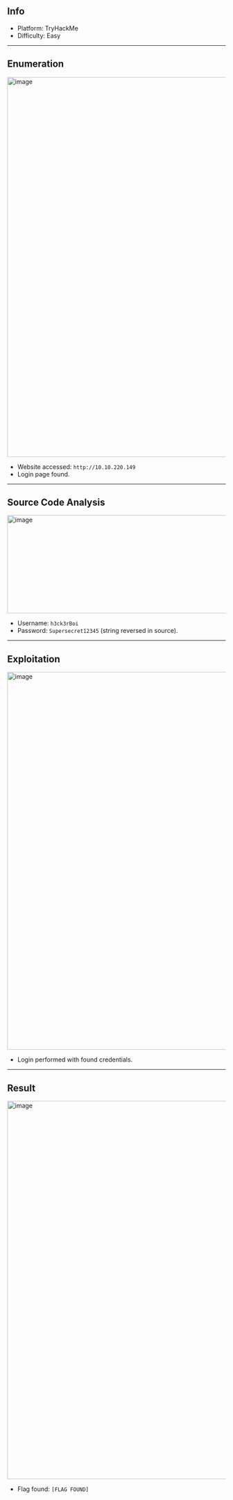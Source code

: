 ## Info
- Platform: TryHackMe  
- Difficulty: Easy  

---

## Enumeration
<img width="1919" height="875" alt="image" src="https://github.com/user-attachments/assets/b2031a33-3a79-40f1-9363-518e21a0b573" />

- Website accessed: `http://10.10.220.149`  
- Login page found.  

---

## Source Code Analysis
<img width="638" height="226" alt="image" src="https://github.com/user-attachments/assets/afa94cb9-db98-4ba6-8571-4a1117f68d56" />

- Username: `h3ck3rBoi`  
- Password: `Supersecret12345` (string reversed in source).  

---

## Exploitation
<img width="1919" height="870" alt="image" src="https://github.com/user-attachments/assets/148f6a4a-d22f-4c5c-b2f5-a2c064c256b1" />

- Login performed with found credentials.  

---

## Result
<img width="1919" height="871" alt="image" src="https://github.com/user-attachments/assets/fee036e4-8c6c-4ba3-a565-227155e2231d" />

- Flag found: `[FLAG FOUND]`
